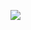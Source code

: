 ![](https://firebasestorage.googleapis.com/v0/b/uploadedbyosama.appspot.com/o/Thumbnails%2FGithub%2FRepositories%2FClock%2Fclock.madebyosama.com.webp?alt=media&token=5f2bac74-b4cc-4a67-be64-05c0c75c95ac)
